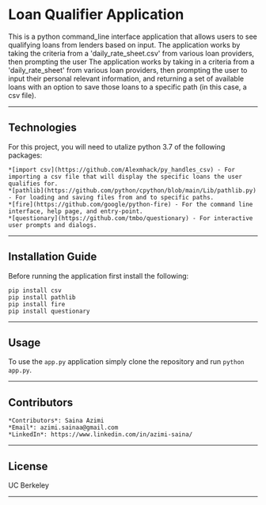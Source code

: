# **Loan Qualifier Application**
This is a python command_line interface application that allows users to see qualifying loans from lenders based on input. The application works by taking the criteria from a 'daily_rate_sheet.csv' from various loan providers, then prompting the user
The application works by taking in a criteria from a 'daily_rate_sheet' from various loan providers, then prompting the user to input their personal relevant information, and returning a set of available loans with an option to save those loans to a specific path (in this case, a csv file).

---

## Technologies
For this project, you will need to utalize python 3.7 of the following packages:
```
*[import csv](https://github.com/Alexmhack/py_handles_csv) - For importing a csv file that will display the specific loans the user qualifies for. 
*[pathlib](https://github.com/python/cpython/blob/main/Lib/pathlib.py) - For loading and saving files from and to specific paths.
*[fire](https://github.com/google/python-fire) - For the command line interface, help page, and entry-point.
*[questionary](https://github.com/tmbo/questionary) - For interactive user prompts and dialogs. 
```

---

## Installation Guide
Before running the application first install the following:
```
pip install csv  
pip install pathlib 
pip install fire  
pip install questionary 
```

---

## Usage
To use the `app.py` application simply clone the repository and run `python app.py`. 


---

## Contributors
```
*Contributors*: Saina Azimi
*Email*: azimi.sainaa@gmail.com
*LinkedIn*: https://www.linkedin.com/in/azimi-saina/ 
```

---

## License
UC Berkeley

---